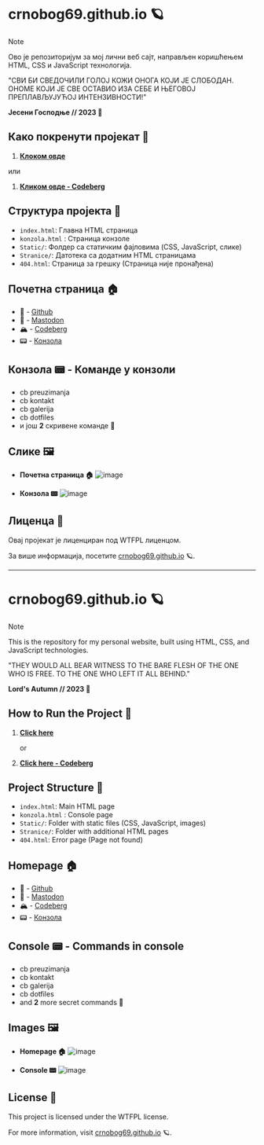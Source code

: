 # crnobog69.github.io 🪐


> [!NOTE]
> Ово је репозиторијум за мој лични веб сајт, направљен коришћењем HTML, CSS и JavaScript технологија. 

"СВИ БИ СВЕДОЧИЛИ ГОЛОЈ КОЖИ ОНОГА КОЈИ ЈЕ СЛОБОДАН. ОНОМЕ КОЈИ ЈЕ СВЕ ОСТАВИО ИЗА СЕБЕ И ЊЕГОВОЈ ПРЕПЛАВЉУЈУЋОЈ ИНТЕНЗИВНОСТИ!"

**Јесени Господње // 2023 🍂**

## Како покренути пројекат 🚀

1. **[Клоком овде](https://crnobog69.github.io/)**
    
  или

1. **[Кликом овде - Codeberg](https://crnobog.codeberg.page/)**

## Структура пројекта 📁

- `index.html`: Главна HTML страница
- `konzola.html` : Страница конзоле
- `Static/`: Фолдер са статичким фајловима (CSS, JavaScript, слике)
- `Stranice/`: Датотека са додатним HTML страницама
- `404.html`: Страница за грешку (Страница није пронађена)

## Почетна страница 🏠

- 🐙 - [Github](https://github.com/crnobog69)
- 🐘 - [Mastodon](https://mastodon.social/@prepungrad)
- 🏔️ - [Codeberg](https://codeberg.org/crnobog)
- 📟 - [Конзола](https://crnobog69.github.io/konzola)

## Конзола 📟 - Команде у конзоли

- cb preuzimanja
- cb kontakt
- cb galerija
- cb dotfiles
- и још **2** скривене команде 👻

## Слике 🖼️

- **Почетна страница 🏠**
![image](https://github.com/user-attachments/assets/c84d210f-4780-49a1-a5a0-33b524eb9042)

- **Конзола 📟**
![image](https://github.com/user-attachments/assets/8621362a-3367-4f95-8451-ede51c94d548)



## Лиценца 📜

Овај пројекат је лиценциран под WTFPL лиценцом.

За више информација, посетите [crnobog69.github.io](https://crnobog69.github.io) 🪐.

---

# crnobog69.github.io 🪐

> [!NOTE]
> This is the repository for my personal website, built using HTML, CSS, and JavaScript technologies.

"THEY WOULD ALL BEAR WITNESS TO THE BARE FLESH OF THE ONE WHO IS FREE. TO THE ONE WHO LEFT IT ALL BEHIND."

**Lord's Autumn // 2023 🍂**

## How to Run the Project 🚀

1. **[Click here](https://crnobog69.github.io/)**
   
   or

1. **[Click here - Codeberg](https://crnobog.codeberg.page/)**

## Project Structure 📁

- `index.html`: Main HTML page
- `konzola.html` : Console page
- `Static/`: Folder with static files (CSS, JavaScript, images)
- `Stranice/`: Folder with additional HTML pages
- `404.html`: Error page (Page not found)

## Homepage 🏠

- 🐙 - [Github](https://github.com/crnobog69)
- 🐘 - [Mastodon](https://mastodon.social/@prepungrad)
- 🏔️ - [Codeberg](https://codeberg.org/crnobog)
- 📟 - [Конзола](https://crnobog69.github.io/konzola)

## Console 📟 - Commands in console

- cb preuzimanja
- cb kontakt
- cb galerija
- cb dotfiles
- and **2** more secret commands 👻

## Images 🖼️

- **Homepage 🏠**
![image](https://github.com/user-attachments/assets/c84d210f-4780-49a1-a5a0-33b524eb9042)

- **Console 📟**
![image](https://github.com/user-attachments/assets/8621362a-3367-4f95-8451-ede51c94d548)

## License 📜

This project is licensed under the WTFPL license.

For more information, visit [crnobog69.github.io](https://crnobog69.github.io) 🪐.
